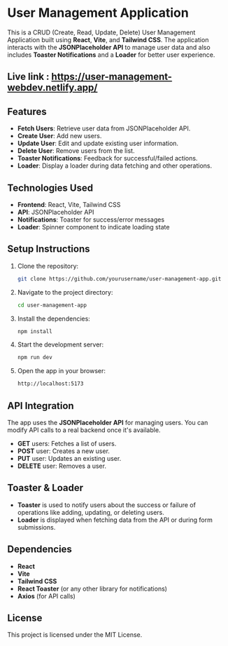 # User Management Application

This is a CRUD (Create, Read, Update, Delete) User Management Application built using **React**, **Vite**, and **Tailwind CSS**. The application interacts with the **JSONPlaceholder API** to manage user data and also includes **Toaster Notifications** and a **Loader** for better user experience.

## Live link : https://user-management-webdev.netlify.app/

## Features

- **Fetch Users**: Retrieve user data from JSONPlaceholder API.
- **Create User**: Add new users.
- **Update User**: Edit and update existing user information.
- **Delete User**: Remove users from the list.
- **Toaster Notifications**: Feedback for successful/failed actions.
- **Loader**: Display a loader during data fetching and other operations.

## Technologies Used

- **Frontend**: React, Vite, Tailwind CSS
- **API**: JSONPlaceholder API
- **Notifications**: Toaster for success/error messages
- **Loader**: Spinner component to indicate loading state

## Setup Instructions

1. Clone the repository:

   ```bash
   git clone https://github.com/yourusername/user-management-app.git
   ```

2. Navigate to the project directory:

   ```bash
   cd user-management-app
   ```

3. Install the dependencies:

   ```bash
   npm install
   ```

4. Start the development server:

   ```bash
   npm run dev
   ```

5. Open the app in your browser:

   ```bash
   http://localhost:5173
   ```

## API Integration

The app uses the **JSONPlaceholder API** for managing users. You can modify API calls to a real backend once it's available.

- **GET** users: Fetches a list of users.
- **POST** user: Creates a new user.
- **PUT** user: Updates an existing user.
- **DELETE** user: Removes a user.

## Toaster & Loader

- **Toaster** is used to notify users about the success or failure of operations like adding, updating, or deleting users.
- **Loader** is displayed when fetching data from the API or during form submissions.



## Dependencies

- **React**
- **Vite**
- **Tailwind CSS**
- **React Toaster** (or any other library for notifications)
- **Axios** (for API calls)

## License

This project is licensed under the MIT License.

